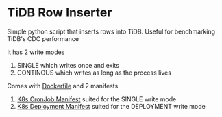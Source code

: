 # TiDB Row Inserter
Simple python script that inserts rows into TiDB. Useful for benchmarking TiDB's CDC performance

It has 2 write modes
1. SINGLE which writes once and exits
2. CONTINOUS which writes as long as the process lives

Comes with [Dockerfile](./Dockerfile) and 2 manifests
1. [K8s CronJob Manifest](./k8s/CronJob.yaml) suited for the SINGLE write mode
2. [K8s Deployment Manifest](./k8s/Deployment.yaml) suited for the DEPLOYMENT write mode
